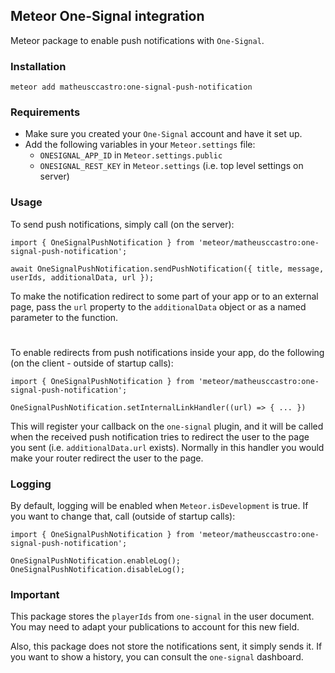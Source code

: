 ## Meteor One-Signal integration

Meteor package to enable push notifications with `One-Signal`.

### Installation
````
meteor add matheusccastro:one-signal-push-notification
````

### Requirements

* Make sure you created your `One-Signal` account and have it set up.
* Add the following variables in your `Meteor.settings` file: 
  * `ONESIGNAL_APP_ID` in `Meteor.settings.public`
  * `ONESIGNAL_REST_KEY` in `Meteor.settings` (i.e. top level settings on server)

### Usage

To send push notifications, simply call (on the server):
```
import { OneSignalPushNotification } from 'meteor/matheusccastro:one-signal-push-notification';

await OneSignalPushNotification.sendPushNotification({ title, message, userIds, additionalData, url });
```
To make the notification redirect to some part of your app or to an external page, pass the `url` property to the `additionalData` object or as a named parameter to the function.

#

To enable redirects from push notifications inside your app, do the following (on the client - outside of startup calls):
```
import { OneSignalPushNotification } from 'meteor/matheusccastro:one-signal-push-notification';

OneSignalPushNotification.setInternalLinkHandler((url) => { ... })
```
This will register your callback on the `one-signal` plugin, and it will be called when the received push notification
tries to redirect the user to the page you sent (i.e. `additionalData.url` exists).
Normally in this handler you would make your router redirect the user to the page.

### Logging
By default, logging will be enabled when `Meteor.isDevelopment` is true. If you want to change that, call (outside of startup calls):
```
import { OneSignalPushNotification } from 'meteor/matheusccastro:one-signal-push-notification';

OneSignalPushNotification.enableLog();
OneSignalPushNotification.disableLog();
```

### Important
This package stores the `playerIds` from `one-signal` in the user document. You may need to adapt your publications to account
for this new field.

Also, this package does not store the notifications sent, it simply sends it. If you want to show a history, you can consult the `one-signal` dashboard.